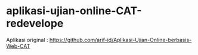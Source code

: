 # aplikasi-ujian-online-CAT-redevelope
Aplikasi original :
https://github.com/arif-id/Aplikasi-Ujian-Online-berbasis-Web-CAT
